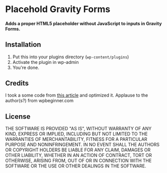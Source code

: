 Placehold Gravity Forms
=======================

#### Adds a proper HTML5 placeholder without JavaScript to inputs in Gravity Forms.

## Installation

1. Put this into your plugins directory (`wp-content/plugins`)
2. Activate the plugin in wp-admin
3. You're done.

## Credits

I took a some code from [this article](http://www.wpbeginner.com/wp-tutorials/how-to-add-placeholder-text-in-gravity-forms/) and optimized it. Applause to the author(s?) from wpbeginner.com

## License

THE SOFTWARE IS PROVIDED "AS IS", WITHOUT WARRANTY OF ANY KIND, EXPRESS OR IMPLIED, INCLUDING BUT NOT LIMITED TO THE WARRANTIES OF MERCHANTABILITY, FITNESS FOR A PARTICULAR PURPOSE AND NONINFRINGEMENT. IN NO EVENT SHALL THE AUTHORS OR COPYRIGHT HOLDERS BE LIABLE FOR ANY CLAIM, DAMAGES OR OTHER LIABILITY, WHETHER IN AN ACTION OF CONTRACT, TORT OR OTHERWISE, ARISING FROM, OUT OF OR IN CONNECTION WITH THE SOFTWARE OR THE USE OR OTHER DEALINGS IN THE SOFTWARE.